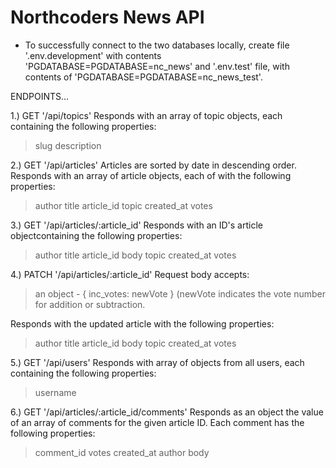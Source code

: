 # Northcoders News API

- To successfully connect to the two databases locally, create file '.env.development' with contents 'PGDATABASE=PGDATABASE=nc_news' and '.env.test' file, with contents of 'PGDATABASE=PGDATABASE=nc_news_test'.

ENDPOINTS...

1.) GET '/api/topics'
Responds with an array of topic objects, each containing the following properties:

> slug
> description

2.) GET '/api/articles'
Articles are sorted by date in descending order.
Responds with an array of article objects, each of with the following properties:

> author
> title
> article_id
> topic
> created_at
> votes

3.) GET '/api/articles/:article_id'
Responds with an ID's article objectcontaining the following properties:

> author
> title
> article_id
> body
> topic
> created_at
> votes

4.) PATCH '/api/articles/:article_id'
Request body accepts:

> an object - { inc_votes: newVote }
> (newVote indicates the vote number for addition or subtraction.

Responds with the updated article with the following properties:

> author
> title
> article_id
> body
> topic
> created_at
> votes

5.) GET '/api/users'
Responds with array of objects from all users, each containing the following properties:

> username

6.) GET '/api/articles/:article_id/comments'
Responds as an object the value of an array of comments for the given article ID. Each comment has the following properties:

> comment_id
> votes
> created_at
> author
> body
